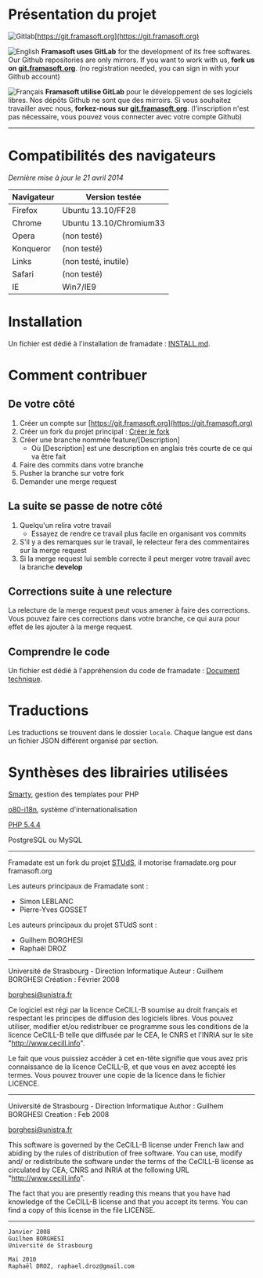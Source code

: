 # Présentation du projet

![Gitlab](https://git.framasoft.org/assets/logo-black-f52905a40830b30aa287f784b537c823.png)[https://git.framasoft.org](https://git.framasoft.org)

![English](https://upload.wikimedia.org/wikipedia/commons/thumb/a/ae/Flag_of_the_United_Kingdom.svg/20px-Flag_of_the_United_Kingdom.svg.png) **Framasoft uses GitLab** for the development of its free softwares. Our Github repositories are only mirrors.
If you want to work with us, **fork us on [git.framasoft.org](https://git.framasoft.org)**. (no registration needed, you can sign in with your Github account)

![Français](https://upload.wikimedia.org/wikipedia/commons/thumb/c/c3/Flag_of_France.svg/20px-Flag_of_France.svg.png) **Framasoft utilise GitLab** pour le développement de ses logiciels libres. Nos dépôts Github ne sont que des mirroirs.
Si vous souhaitez travailler avec nous, **forkez-nous sur [git.framasoft.org](https://git.framasoft.org)**. (l'inscription n'est pas nécessaire, vous pouvez vous connecter avec votre compte Github)

---

# Compatibilités des navigateurs
_Dernière mise à jour le 21 avril 2014_

| Navigateur | Version testée          |
|------------|-------------------------|
| Firefox    | Ubuntu 13.10/FF28       |
| Chrome     | Ubuntu 13.10/Chromium33 |
| Opera      | (non testé)             |
| Konqueror  | (non testé)             |
| Links      | (non testé, inutile)    |
| Safari     | (non testé)             |
| IE         | Win7/IE9                |

# Installation

Un fichier est dédié à l'installation de framadate : [INSTALL.md](INSTALL.md).

# Comment contribuer

## De votre côté

1. Créer un compte sur [https://git.framasoft.org](https://git.framasoft.org)
1. Créer un fork du projet principal : [Créer le fork](https://git.framasoft.org/framasoft/framadate/fork/new)
1. Créer une branche nommée feature/[Description]
    * Où [Description] est une description en anglais très courte de ce qui va être fait
1. Faire des commits dans votre branche
1. Pusher la branche sur votre fork
1. Demander une merge request

## La suite se passe de notre côté

1. Quelqu'un relira votre travail
    * Essayez de rendre ce travail plus facile en organisant vos commits
1. S'il y a des remarques sur le travail, le relecteur fera des commentaires sur la merge request
1. Si la merge request lui semble correcte il peut merger votre travail avec la branche **develop**

## Corrections suite à une relecture

La relecture de la merge request peut vous amener à faire des corrections.
Vous pouvez faire ces corrections dans votre branche, ce qui aura pour effet de les ajouter à la merge request.

## Comprendre le code

Un fichier est dédié à l'appréhension du code de framadate : [Document technique](doc/TECHNICAL.md).

# Traductions

Les traductions se trouvent dans le dossier `locale`. Chaque langue est dans un fichier JSON différent organisé par section.

# Synthèses des librairies utilisées

[Smarty](http://www.smarty.net/),
gestion des templates pour PHP

[o80-i18n](https://github.com/olivierperez/o80-i18n),
système d'internationalisation

[PHP 5.4.4](http://php.net)

PostgreSQL ou MySQL

---

Framadate est un fork du projet [STUdS](https://sourcesup.cru.fr/projects/studs/), il motorise framadate.org pour framasoft.org

Les auteurs principaux de Framadate sont :
* Simon LEBLANC
* Pierre-Yves GOSSET

Les auteurs principaux du projet STUdS sont :
* Guilhem BORGHESI
* Raphaël DROZ

---

Université de Strasbourg - Direction Informatique
Auteur : Guilhem BORGHESI
Création : Février 2008

borghesi@unistra.fr

Ce logiciel est régi par la licence CeCILL-B soumise au droit français et
respectant les principes de diffusion des logiciels libres. Vous pouvez
utiliser, modifier et/ou redistribuer ce programme sous les conditions
de la licence CeCILL-B telle que diffusée par le CEA, le CNRS et l'INRIA
sur le site "http://www.cecill.info".

Le fait que vous puissiez accéder à cet en-tête signifie que vous avez
pris connaissance de la licence CeCILL-B, et que vous en avez accepté les
termes. Vous pouvez trouver une copie de la licence dans le fichier LICENCE.

---

Université de Strasbourg - Direction Informatique
Author : Guilhem BORGHESI
Creation : Feb 2008

borghesi@unistra.fr

This software is governed by the CeCILL-B license under French law and
abiding by the rules of distribution of free software. You can  use,
modify and/ or redistribute the software under the terms of the CeCILL-B
license as circulated by CEA, CNRS and INRIA at the following URL
"http://www.cecill.info".

The fact that you are presently reading this means that you have had
knowledge of the CeCILL-B license and that you accept its terms. You can
find a copy of this license in the file LICENSE.

---

    Janvier 2008
    Guilhem BORGHESI
    Université de Strasbourg

    Mai 2010
    Raphaël DROZ, raphael.droz@gmail.com
